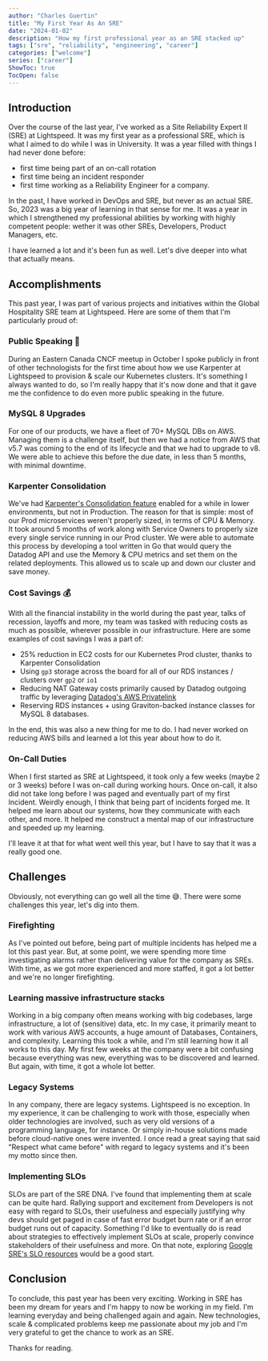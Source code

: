 ```yaml
---
author: "Charles Guertin"
title: "My First Year As An SRE"
date: "2024-01-02"
description: "How my first professional year as an SRE stacked up"
tags: ["sre", "reliability", "engineering", "career"]
categories: ["welcome"]
series: ["career"]
ShowToc: true
TocOpen: false
---
```


## Introduction

Over the course of the last year, I've worked as a Site Reliability Expert II (SRE) at Lightspeed. It was my first year as a professional SRE, which is what I aimed to do while I was in University. It was a year filled with things I had never done before:

* first time being part of an on-call rotation
* first time being an incident responder
* first time working as a Reliability Engineer for a company.

In the past, I have worked in DevOps and SRE, but never as an actual SRE. So, 2023 was a big year of learning in that sense for me. It was a year in which I strengthened my professional abilities by working with highly competent people: wether it was other SREs, Developers, Product Managers, etc.

I have learned a lot and it's been fun as well. Let's dive deeper into what that actually means.

## Accomplishments

This past year, I was part of various projects and initiatives within the Global Hospitality SRE team at Lightspeed.
Here are some of them that I'm particularly proud of:

### Public Speaking :mega:

During an Eastern Canada CNCF meetup in October I spoke publicly in front of other technologists for the first time about how we use Karpenter at Lightspeed to provision & scale our Kubernetes clusters. It's something I always wanted to do, so I'm really happy that it's now done and that it gave me the confidence to do even more public speaking in the future.

### MySQL 8 Upgrades

For one of our products, we have a fleet of 70+ MySQL DBs on AWS. Managing them is a challenge itself, but then we had a notice from AWS that v5.7 was coming to the end of its lifecycle and that we had to upgrade to v8. We were able to achieve this before the due date, in less than 5 months, with minimal downtime.

### Karpenter Consolidation

We've had [Karpenter's Consolidation feature](https://karpenter.sh/preview/concepts/disruption/#consolidation) enabled for a while in lower environments, but not in Production. The reason for that is simple: most of our Prod microservices weren't properly sized, in terms of CPU & Memory. It took around 5 months of work along with Service Owners to properly size every single service running in our Prod cluster. We were able to automate this process by developing a tool written in Go that would query the Datadog API and use the Memory & CPU metrics and set them on the related deployments. This allowed us to scale up and down our cluster and save money.

### Cost Savings :moneybag:

With all the financial instability in the world during the past year, talks of recession, layoffs and more, my team was tasked with reducing costs as much as possible, wherever possible in our infrastructure. Here are some examples of cost savings I was a part of:

* 25% reduction in EC2 costs for our Kubernetes Prod cluster, thanks to Karpenter Consolidation
* Using `gp3` storage across the board for all of our RDS instances / clusters over `gp2` or `io1`
* Reducing NAT Gateway costs primarily caused by Datadog outgoing traffic by leveraging [Datadog's AWS Privatelink](https://docs.datadoghq.com/agent/guide/private-link/?tab=connectfromsameregion)
* Reserving RDS instances + using Graviton-backed instance classes for MySQL 8 databases.

In the end, this was also a new thing for me to do. I had never worked on reducing AWS bills and learned a lot this year about how to do it.

### On-Call Duties

When I first started as SRE at Lightspeed, it took only a few weeks (maybe 2 or 3 weeks) before I was on-call during working hours. Once on-call, it also did not take long before I was paged and eventually part of my first Incident. Weirdly enough, I think that being part of incidents forged me. It helped me learn about our systems, how they communicate with each other, and more. It helped me construct a mental map of our infrastructure and speeded up my learning.

I'll leave it at that for what went well this year, but I have to say that it was a really good one.

## Challenges

Obviously, not everything can go well all the time :sweat_smile:. There were some challenges this year, let's dig into them.

### Firefighting

As I've pointed out before, being part of multiple incidents has helped me a lot this past year. But, at some point, we were spending more time investigating alarms rather than delivering value for the company as SREs. With time, as we got more experienced and more staffed, it got a lot better and we're no longer firefighting.

### Learning massive infrastructure stacks

Working in a big company often means working with big codebases, large infrastructure, a lot of (sensitive) data, etc. In my case, it primarily meant to work with various AWS accounts, a huge amount of Databases, Containers, and complexity. Learning this took a while, and I'm still learning how it all works to this day. My first few weeks at the company were a bit confusing because everything was new, everything was to be discovered and learned. But again, with time, it got a whole lot better.

### Legacy Systems

In any company, there are legacy systems. Lightspeed is no exception. In my experience, it can be challenging to work with those, especially when older technologies are involved, such as very old versions of a programming language, for instance. Or simply in-house solutions made before cloud-native ones were invented. I once read a great saying that said "Respect what came before" with regard to legacy systems and it's been my motto since then.

### Implementing SLOs

SLOs are part of the SRE DNA. I've found that implementing them at scale can be quite hard. Rallying support and excitement from Developers is not easy with regard to SLOs, their usefulness and especially justifying why devs should get paged in case of fast error budget burn rate or if an error budget runs out of capacity. Something I'd like to eventually do is read about strategies to effectively implement SLOs at scale, properly convince stakeholders of their usefulness and more. On that note, exploring [Google SRE's SLO resources](https://sre.google/resources/) would be a good start.

## Conclusion

To conclude, this past year has been very exciting. Working in SRE has been my dream for years and I'm happy to now be working in my field. I'm learning everyday and being challenged again and again. New technologies, scale & complicated problems keep me passionate about my job and I'm very grateful to get the chance to work as an SRE.


Thanks for reading.